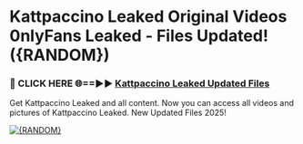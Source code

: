 # Kattpaccino Leaked Original Videos 0nlyFans Leaked - Files Updated! ({RANDOM})

<h3>🔴 CLICK HERE 🌐==►► <a href="https://betterlinks.top/A2PfLJ" rel="nofollow">Kattpaccino Leaked Updated Files</a></h3>

Get Kattpaccino Leaked and all content. Now you can access all videos and pictures of Kattpaccino Leaked. New Updated Files 2025!

[![{RANDOM}](https://i.imgur.com/ppqm5kG.gif)](https://betterlinks.top/A2PfLJ)
